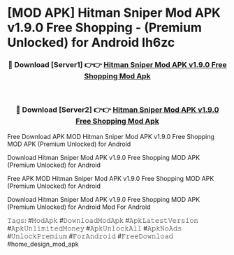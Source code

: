 # [MOD APK] Hitman Sniper Mod APK v1.9.0 Free Shopping - (Premium Unlocked) for Android lh6zc



<div align="center">
<h3>🔴 Download [Server1] 👉👉 <a href="https://momento.my/?title=Hitman_Sniper_Mod_APK_v1.9.0_Free_Shopping">Hitman Sniper Mod APK v1.9.0 Free Shopping Mod Apk</a></h3><br>

<h3>🔴 Download [Server2] 👉👉 <a href="https://momento.my/?title=Hitman_Sniper_Mod_APK_v1.9.0_Free_Shopping">Hitman Sniper Mod APK v1.9.0 Free Shopping Mod Apk</a></h3>
</div>



Free Download APK MOD Hitman Sniper Mod APK v1.9.0 Free Shopping MOD APK (Premium Unlocked) for Android

Download Hitman Sniper Mod APK v1.9.0 Free Shopping MOD APK (Premium Unlocked) for Android

Free APK MOD Hitman Sniper Mod APK v1.9.0 Free Shopping MOD APK (Premium Unlocked) for Android

Download Hitman Sniper Mod APK v1.9.0 Free Shopping MOD APK (Premium Unlocked) for Android Mod For Android

𝚃𝚊𝚐𝚜: #𝙼𝚘𝚍𝙰𝚙𝚔 #𝙳𝚘𝚠𝚗𝚕𝚘𝚊𝚍𝙼𝚘𝚍𝙰𝚙𝚔 #𝙰𝚙𝚔𝙻𝚊𝚝𝚎𝚜𝚝𝚅𝚎𝚛𝚜𝚒𝚘𝚗 #𝙰𝚙𝚔𝚄𝚗𝚕𝚒𝚖𝚒𝚝𝚎𝚍𝙼𝚘𝚗𝚎𝚢 #𝙰𝚙𝚔𝚄𝚗𝚕𝚘𝚌𝚔𝙰𝚕𝚕 #𝙰𝚙𝚔𝙽𝚘𝙰𝚍𝚜 #𝚄𝚗𝚕𝚘𝚌𝚔𝙿𝚛𝚎𝚖𝚒𝚞𝚖 #𝙵𝚘𝚛𝙰𝚗𝚍𝚛𝚘𝚒𝚍 #𝙵𝚛𝚎𝚎𝙳𝚘𝚠𝚗𝚕𝚘𝚊𝚍 #home_design_mod_apk
